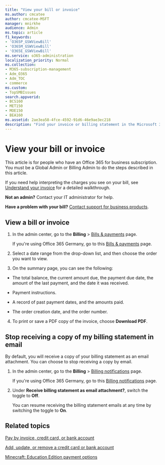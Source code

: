 ```yaml
---
title: "View your bill or invoice"
ms.author: cmcatee
author: cmcatee-MSFT
manager: mnirkhe
audience: Admin
ms.topic: article
f1_keywords:
- 'O365P_GSWViewBill'
- 'O365M_GSWViewBill'
- 'O365E_GSWViewBill'
ms.service: o365-administration
localization_priority: Normal
ms.collection: 
- M365-subscription-management
- Adm_O365
- Adm_TOC
- commerce
ms.custom:
- TopSMBIssues
search.appverid:
- BCS160
- MET150
- MOE150
- BEA160
ms.assetid: 2ae3ea58-4fce-4592-91d6-46e9ae3ec218
description: "Find your invoice or billing statement in the Microsoft 365 admin center. You can also save and print a copy of your bill."
---
```

<!-- Clone: AgentUniversity\commerce\how-to-download-invoice.md -->

# View your bill or invoice

This article is for people who have an Office 365 for business subscription. You must be a Global Admin or Billing Admin to do the steps described in this article.
  
If you need help interpreting the charges you see on your bill, see [Understand your invoice](understand-your-invoice.md) for a detailed walkthrough.
  
 **Not an admin?** Contact your IT administrator for help. 
  
 **Have a problem with your bill?** [Contact support for business products](../contact-support-for-business-products.md).
  
## View a bill or invoice


1. In the admin center, go to the **Billing** \> <a href="https://go.microsoft.com/fwlink/p/?linkid=848039" target="_blank">Bills & payments</a> page.

    If you're using Office 365 Germany, go to this <a href="https://go.microsoft.com/fwlink/p/?linkid=848040" target="_blank">Bills & payments</a> page.

2. Select a date range from the drop-down list, and then choose the order you want to view.

3. On the summary page, you can see the following:

  - The total balance, the current amount due, the payment due date, the amount of the last payment, and the date it was received.

  - Payment instructions.

  - A record of past payment dates, and the amounts paid.

  - The order creation date, and the order number.

4. To print or save a PDF copy of the invoice, choose **Download PDF**.


## Stop receiving a copy of my billing statement in email

By default, you will receive a copy of your billing statement as an email attachment. You can choose to stop receiving a copy by email.
  
1. In the admin center, go to the **Billing** \> <a href="https://go.microsoft.com/fwlink/p/?linkid=853212" target="_blank">Billing notifications</a> page.

    If you're using Office 365 Germany, go to this <a href="https://go.microsoft.com/fwlink/p/?linkid=853213" target="_blank">Billing notifications</a> page.

2. Under **Receive billing statement as email attachment?**, switch the toggle to **Off**.

    You can resume receiving the billing statement emails at any time by switching the toggle to **On**.
  
## Related topics

[Pay by invoice, credit card, or bank account](pay-for-your-subscription.md)
  
[Add, update, or remove a credit card or bank account](add-update-or-remove-credit-card-or-bank-account.md)

[Minecraft: Education Edition payment options](https://go.microsoft.com/fwlink/p/?linkid=838761)